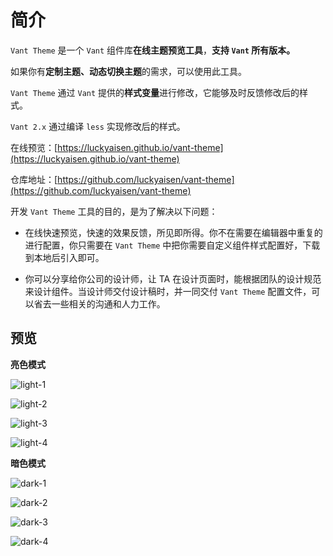 # 简介

`Vant Theme` 是一个 `Vant` 组件库**在线主题预览工具**，**支持 `Vant` 所有版本。**

如果你有**定制主题、动态切换主题**的需求，可以使用此工具。

`Vant Theme` 通过 `Vant` 提供的**样式变量**进行修改，它能够及时反馈修改后的样式。

`Vant 2.x` 通过编译 `less` 实现修改后的样式。

在线预览：[https://luckyaisen.github.io/vant-theme](https://luckyaisen.github.io/vant-theme)

仓库地址：[https://github.com/luckyaisen/vant-theme](https://github.com/luckyaisen/vant-theme)

开发 `Vant Theme` 工具的目的，是为了解决以下问题：

- 在线快速预览，快速的效果反馈，所见即所得。你不在需要在编辑器中重复的进行配置，你只需要在 `Vant Theme` 中把你需要自定义组件样式配置好，下载到本地后引入即可。

- 你可以分享给你公司的设计师，让 TA 在设计页面时，能根据团队的设计规范来设计组件。当设计师交付设计稿时，并一同交付 `Vant Theme` 配置文件，可以省去一些相关的沟通和人力工作。

## 预览

**亮色模式**

![light-1](https://github.com/Aisen60/vant-theme/assets/19791710/b3834731-2045-4121-beb2-cfc488b9e51b)

![light-2](https://github.com/Aisen60/vant-theme/assets/19791710/5345161a-84b6-402c-8fae-24b6167ab050)

![light-3](https://github.com/Aisen60/vant-theme/assets/19791710/c2682375-5d75-40a5-9418-0b45f0063400)

![light-4](https://github.com/Aisen60/vant-theme/assets/19791710/0f313f69-9a1b-4ede-851c-1c27f92046aa)

**暗色模式**

![dark-1](https://github.com/Aisen60/vant-theme/assets/19791710/5f617db7-a46d-49c5-ae88-82038526bdf3)

![dark-2](https://github.com/Aisen60/vant-theme/assets/19791710/9578ed3d-aca0-40ad-b6ee-e9d7dc6798a3)

![dark-3](https://github.com/Aisen60/vant-theme/assets/19791710/925df505-0558-4865-b7f2-cc1979f61d5f)

![dark-4](https://github.com/Aisen60/vant-theme/assets/19791710/76435ac5-e736-4f05-88b5-a1669edd3d81)
